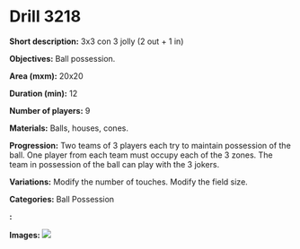 # Drill 3218

**Short description:**
3x3 con 3 jolly (2 out + 1 in)

**Objectives:**
Ball possession.

**Area (mxm):**
20x20

**Duration (min):**
12

**Number of players:**
9

**Materials:**
Balls, houses, cones.

**Progression:**
Two teams of 3 players each try to maintain possession of the ball. One player from each team must occupy each of the 3 zones. The team in possession of the ball can play with the 3 jokers.

**Variations:**
Modify the number of touches. Modify the field size.

**Categories:**
Ball Possession

**:**


**Images:**
![](https://www.coachingfutsal.com/\images\fc402732-3597-429f-922e-e38a1da8298e_17.jpg)

